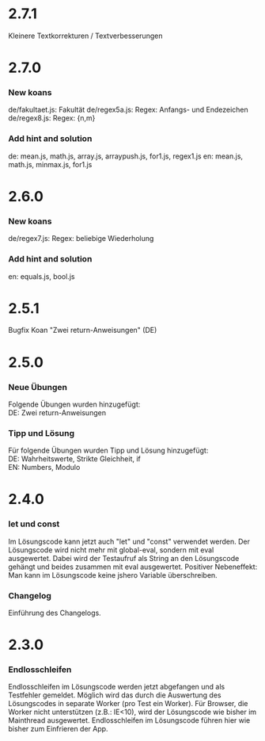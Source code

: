 # 2.7.1

Kleinere Textkorrekturen / Textverbesserungen

# 2.7.0

### New koans
de/fakultaet.js: Fakultät
de/regex5a.js: Regex: Anfangs- und Endezeichen
de/regex8.js: Regex: {n,m}

### Add hint and solution
de: mean.js, math.js, array.js, arraypush.js, for1.js, regex1.js
en: mean.js, math.js, minmax.js, for1.js

# 2.6.0

### New koans
de/regex7.js: Regex: beliebige Wiederholung

### Add hint and solution
en: equals.js, bool.js 

# 2.5.1
Bugfix Koan "Zwei return-Anweisungen" (DE)

# 2.5.0

### Neue Übungen
Folgende Übungen wurden hinzugefügt:<br>
DE: Zwei return-Anweisungen

### Tipp und Lösung
Für folgende Übungen wurden Tipp und Lösung hinzugefügt:<br>
DE: Wahrheitswerte, Strikte Gleichheit, if<br>
EN: Numbers, Modulo

# 2.4.0

### let und const
Im Lösungscode kann jetzt auch "let" und "const" verwendet werden.
Der Lösungscode wird nicht mehr mit global-eval, sondern mit eval ausgewertet. Dabei wird der Testaufruf als
String an den Lösungscode gehängt und beides zusammen mit eval ausgewertet.
Positiver Nebeneffekt: Man kann im Lösungscode keine jshero Variable überschreiben.

### Changelog
Einführung des Changelogs.

# 2.3.0

### Endlosschleifen
Endlosschleifen im Lösungscode werden jetzt abgefangen und als Testfehler gemeldet.
Möglich wird das durch die Auswertung des Lösungscodes in separate Worker (pro Test ein Worker).
Für Browser, die Worker nicht unterstützen (z.B.: IE<10), wird der Lösungscode wie bisher im Mainthread ausgewertet.
Endlosschleifen im Lösungscode führen hier wie bisher zum Einfrieren der App.

